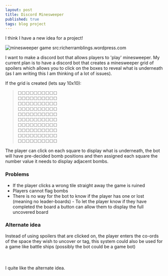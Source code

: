 ```yaml
---
layout: post
title: Discord Minesweeper
published: true
tags: blog project
---
```


I think I have a new idea for a project!

![minesweeper game src:richerramblings.wordpress.com](https://external-content.duckduckgo.com/iu/?u=https%3A%2F%2Fricherramblings.files.wordpress.com%2F2015%2F08%2Fminesweeper.jpg&f=1&nofb=1)

I want to make a discord bot that allows players to 'play' minesweeper. My current plan is to have a discord bot that creates a minesweeper grid of spoilers which allows you to click on the boxes to reveal what is underneath (as I am writing this I am thinking of a lot of issues).


If the grid is created (lets say 10x10): <br>
>☐☐☐☐☐☐☐☐☐☐<br>☐☐☐☐☐☐☐☐☐☐<br>☐☐☐☐☐☐☐☐☐☐<br>☐☐☐☐☐☐☐☐☐☐<br>☐☐☐☐☐☐☐☐☐☐<br>☐☐☐☐☐☐☐☐☐☐<br>☐☐☐☐☐☐☐☐☐☐<br>☐☐☐☐☐☐☐☐☐☐<br>☐☐☐☐☐☐☐☐☐☐<br>☐☐☐☐☐☐☐☐☐☐<br>

The player can click on each square to display what is underneath, the bot will have pre-decided bomb positions and then assigned each square the number value it needs to display adjacent bombs.


### Problems

* If the player clicks a wrong tile straight away the game is ruined
* Players cannot flag bombs
* There is no way for the bot to know if the player has one or lost (meaning no leader-boards) - To let the player know if they have completed the board a button can allow them to display the full uncovered board

### Alternate idea

Instead of using spoilers that are clicked on, the player enters the co-ords of the space they wish to uncover or tag, this system could also be used for a game like battle ships (possibly the bot could be a game bot)
<br><br><br><br>
I quite like the alternate idea.